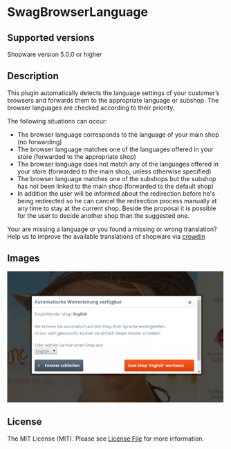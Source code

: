 # SwagBrowserLanguage

## Supported versions
Shopware version 5.0.0 or higher

## Description
This plugin automatically detects the language settings of your customer’s browsers and forwards them to the appropriate language or subshop. The browser languages are checked according to their priority.

The following situations can occur:

* The browser language corresponds to the language of your main shop (no forwarding)
* The browser language matches one of the languages offered in your store (forwarded to the appropriate shop)
* The browser language does not match any of the languages offered in your store (forwarded to the main shop, unless otherwise specified)
* The browser language matches one of the subshops but the subshop has not been linked to the main shop (forwarded to the default shop)
* In addition the user will be informed about the redirection before he's being redirected so he can cancel the redirection process manually at any time to stay at the current shop. Beside the proposal it is possible for the user to decide another shop than the suggested one.

Your are missing a language or you found a missing or wrong translation? Help us to improve the available translations of shopware via [crowdin](https://crowdin.com/project/shopware)

## Images
<img src="image1.png" alt="Backend" style="width: 500px;"/>

## License

The MIT License (MIT). Please see [License File](LICENSE) for more information.
